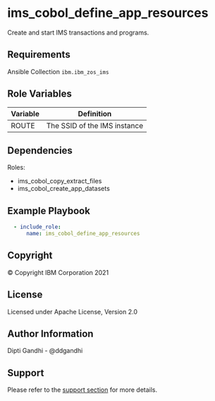 ims_cobol_define_app_resources
=========

Create and start IMS transactions and programs.

Requirements
------------

Ansible Collection `ibm.ibm_zos_ims`

Role Variables
--------------

| Variable                   | Definition                                                                                                                                                          |
|----------------------------|---------------------------------------------------------------------------------------------------------------------------------------------------------------------|
| ROUTE                      | The SSID of the IMS instance                                                                                                              |

Dependencies
------------

Roles:

* ims_cobol_copy_extract_files
* ims_cobol_create_app_datasets

Example Playbook
----------------

```yaml
  - include_role:
      name: ims_cobol_define_app_resources
```

Copyright
---------

© Copyright IBM Corporation 2021

License
-------

Licensed under Apache License, Version 2.0

Author Information
------------------

Dipti Gandhi - @ddgandhi

Support
-------

Please refer to the [support section](https://github.com/IBM/z_ansible_collections_samples/blob/master/README.md#support) for more details.
